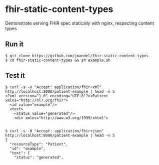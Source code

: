 # fhir-static-content-types
Demonstrate serving FHIR spec statically with nginx, respecting content types

## Run it
```
$ git clone https://github.com/jmandel/fhir-static-content-types
$ cd fhir-static-content-types && sh example.sh
```

## Test it
```
$ curl -s -H "Accept: application/fhir+xml"  http://localhost:8000/patient-example | head -n 5
<?xml version="1.0" encoding="UTF-8"?><Patient xmlns="http://hl7.org/fhir">
  <id value="example"/>
  <text>
    <status value="generated"/>
    <div xmlns="http://www.w3.org/1999/xhtml">

    
$ curl -s -H "Accept: application/fhir+json"  http://localhost:8000/patient-example | head -n 5
{
  "resourceType": "Patient",
  "id": "example",
  "text": {
    "status": "generated",

